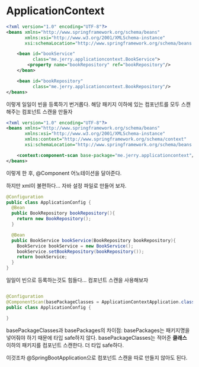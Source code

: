 # ApplicationContext
```xml
<?xml version="1.0" encoding="UTF-8"?>
<beans xmlns="http://www.springframework.org/schema/beans"
       xmlns:xsi="http://www.w3.org/2001/XMLSchema-instance"
       xsi:schemaLocation="http://www.springframework.org/schema/beans http://www.springframework.org/schema/beans/spring-beans.xsd">

    <bean id="bookService"
          class="me.jerry.applicationcontext.BookService">
        <property name="bookRepository" ref="bookRepository"/>
    </bean>

    <bean id="bookRepository"
          class="me.jerry.applicationcontext.BookRepository"/>
</beans>
```

이렇게 일일이 빈을 등록하기 번거롭다. 
해당 패키지 이하에 있는 컴포넌트를 모두 스캔 해주는 컴포넌트 스캔을 만들자

```xml
<?xml version="1.0" encoding="UTF-8"?>
<beans xmlns="http://www.springframework.org/schema/beans"
       xmlns:xsi="http://www.w3.org/2001/XMLSchema-instance"
       xmlns:context="http://www.springframework.org/schema/context"
       xsi:schemaLocation="http://www.springframework.org/schema/beans http://www.springframework.org/schema/beans/spring-beans.xsd http://www.springframework.org/schema/context https://www.springframework.org/schema/context/spring-context.xsd">

    <context:component-scan base-package="me.jerry.applicationcontext"/>
</beans>
```
이렇게 한 후, @Component 어노테이션을 달아준다. 

하지만 xml이 불편하다... 자바 설정 파일로 만들어 보자.

```java
@Configuration
public class ApplicationConfig {
  @Bean
  public BookRepository bookRepository(){
    return new BookRepository();
  }

  @Bean
  public BookService bookService(BookRepository bookRepository){
    BookService bookService = new BookService();
    bookService.setBookRepository(bookRepository());
    return bookService;
  }
}
```
일일이 빈으로 등록하는것도 힘들다...
컴포넌트 스캔을 사용해보자

```java

@Configuration
@ComponentScan(basePackageClasses = ApplicationContextApplication.class)
public class ApplicationConfig {

}
```
basePackageClasses과 basePackages의 차이점:
basePackages는 패키지명을 넣어줘야 하기 때문에 타입 safe하지 않다. 
basePackageClasses는 적어준 **클래스** 이하의 패키지를 컴포넌트 스캔한다.
더 타입 safe하다.

이것조차 @SpringBootApplication으로 컴포넌트 스캔을 따로 만들지 않아도 된다.
